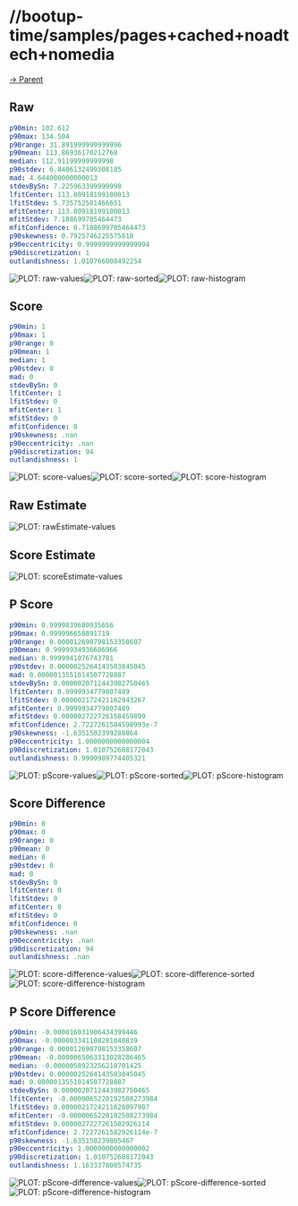 
# //bootup-time/samples/pages+cached+noadtech+nomedia

[→ Parent](../..)


## Raw


```yaml
p90min: 102.612
p90max: 134.504
p90range: 31.891999999999996
p90mean: 113.86936170212768
median: 112.91199999999998
p90stdev: 6.8406132499308185
mad: 4.644000000000013
stdevBySn: 7.225963399999998
lfitCenter: 113.80918199100013
lfitStdev: 5.735752501466651
mfitCenter: 113.80918199100013
mfitStdev: 7.188699705464473
mfitConfidence: 0.7188699705464473
p90skewness: 0.7925746225575818
p90eccentricity: 0.9999999999999994
p90discretization: 1
outlandishness: 1.010766008492254

```

![PLOT: raw-values](./raw/values.svg)![PLOT: raw-sorted](./raw/sorted.svg)![PLOT: raw-histogram](./raw/histogram.svg)
## Score


```yaml
p90min: 1
p90max: 1
p90range: 0
p90mean: 1
median: 1
p90stdev: 0
mad: 0
stdevBySn: 0
lfitCenter: 1
lfitStdev: 0
mfitCenter: 1
mfitStdev: 0
mfitConfidence: 0
p90skewness: .nan
p90eccentricity: .nan
p90discretization: 94
outlandishness: 1

```

![PLOT: score-values](./score/values.svg)![PLOT: score-sorted](./score/sorted.svg)![PLOT: score-histogram](./score/histogram.svg)
## Raw Estimate

![PLOT: rawEstimate-values](./rawEstimate/values.svg)
## Score Estimate

![PLOT: scoreEstimate-values](./scoreEstimate/values.svg)
## P Score


```yaml
p90min: 0.9999839680935656
p90max: 0.999996658891719
p90range: 0.000012690798153358607
p90mean: 0.9999934936686966
median: 0.9999941076743781
p90stdev: 0.0000025264143503845045
mad: 0.0000013551014507728887
stdevBySn: 0.0000020712443982750465
lfitCenter: 0.9999934779807489
lfitStdev: 0.000002172421162943267
mfitCenter: 0.9999934779807489
mfitStdev: 0.000002722726158459899
mfitConfidence: 2.7227261584598993e-7
p90skewness: -1.6351502399288864
p90eccentricity: 1.0000000000000004
p90discretization: 1.010752688172043
outlandishness: 0.9999989774405321

```

![PLOT: pScore-values](./pScore/values.svg)![PLOT: pScore-sorted](./pScore/sorted.svg)![PLOT: pScore-histogram](./pScore/histogram.svg)
## Score Difference


```yaml
p90min: 0
p90max: 0
p90range: 0
p90mean: 0
median: 0
p90stdev: 0
mad: 0
stdevBySn: 0
lfitCenter: 0
lfitStdev: 0
mfitCenter: 0
mfitStdev: 0
mfitConfidence: 0
p90skewness: .nan
p90eccentricity: .nan
p90discretization: 94
outlandishness: .nan

```

![PLOT: score-difference-values](./score-difference/values.svg)![PLOT: score-difference-sorted](./score-difference/sorted.svg)![PLOT: score-difference-histogram](./score-difference/histogram.svg)
## P Score Difference


```yaml
p90min: -0.000016031906434399446
p90max: -0.000003341108281040839
p90range: 0.000012690798153358607
p90mean: -0.0000065063313028286465
median: -0.0000058923256218701425
p90stdev: 0.0000025264143503845045
mad: 0.0000013551014507728887
stdevBySn: 0.0000020712443982750465
lfitCenter: -0.0000065220192508273984
lfitStdev: 0.0000021724211628097907
mfitCenter: -0.0000065220192508273984
mfitStdev: 0.0000027227261582926114
mfitConfidence: 2.7227261582926114e-7
p90skewness: -1.635150239805467
p90eccentricity: 1.0000000000000002
p90discretization: 1.010752688172043
outlandishness: 1.163337808574735

```

![PLOT: pScore-difference-values](./pScore-difference/values.svg)![PLOT: pScore-difference-sorted](./pScore-difference/sorted.svg)![PLOT: pScore-difference-histogram](./pScore-difference/histogram.svg)